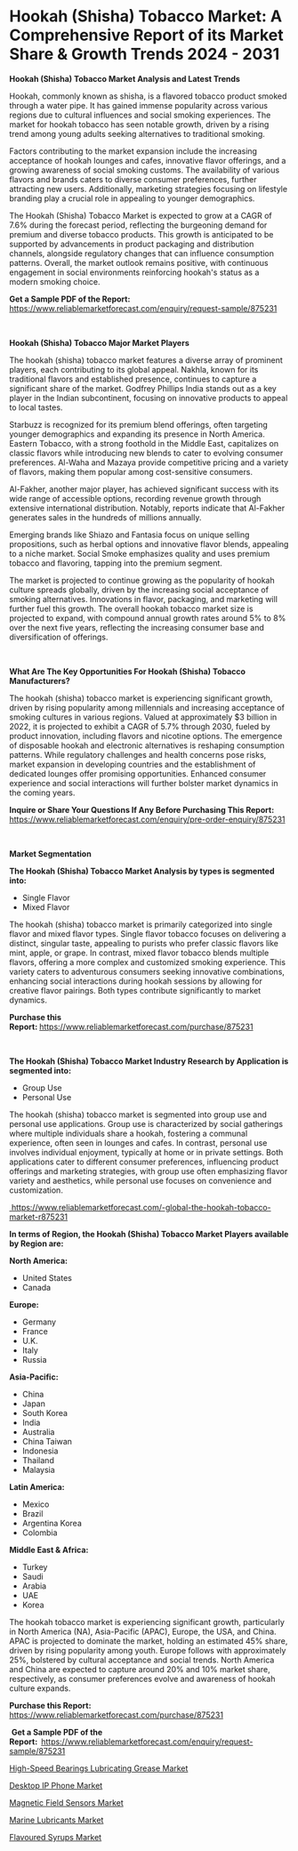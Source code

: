 <p><h1>Hookah (Shisha) Tobacco Market: A Comprehensive Report of its Market Share & Growth Trends 2024 - 2031</h1></p><p><strong>Hookah (Shisha) Tobacco Market Analysis and Latest Trends</strong></p>
<p><p>Hookah, commonly known as shisha, is a flavored tobacco product smoked through a water pipe. It has gained immense popularity across various regions due to cultural influences and social smoking experiences. The market for hookah tobacco has seen notable growth, driven by a rising trend among young adults seeking alternatives to traditional smoking. </p><p>Factors contributing to the market expansion include the increasing acceptance of hookah lounges and cafes, innovative flavor offerings, and a growing awareness of social smoking customs. The availability of various flavors and brands caters to diverse consumer preferences, further attracting new users. Additionally, marketing strategies focusing on lifestyle branding play a crucial role in appealing to younger demographics.</p><p>The Hookah (Shisha) Tobacco Market is expected to grow at a CAGR of 7.6% during the forecast period, reflecting the burgeoning demand for premium and diverse tobacco products. This growth is anticipated to be supported by advancements in product packaging and distribution channels, alongside regulatory changes that can influence consumption patterns. Overall, the market outlook remains positive, with continuous engagement in social environments reinforcing hookah's status as a modern smoking choice.</p></p>
<p><strong>Get a Sample PDF of the Report:&nbsp;</strong> <a href="https://www.reliablemarketforecast.com/enquiry/request-sample/875231">https://www.reliablemarketforecast.com/enquiry/request-sample/875231</a></p>
<p>&nbsp;</p>
<p><strong>Hookah (Shisha) Tobacco Major Market Players</strong></p>
<p><p>The hookah (shisha) tobacco market features a diverse array of prominent players, each contributing to its global appeal. Nakhla, known for its traditional flavors and established presence, continues to capture a significant share of the market. Godfrey Phillips India stands out as a key player in the Indian subcontinent, focusing on innovative products to appeal to local tastes.</p><p>Starbuzz is recognized for its premium blend offerings, often targeting younger demographics and expanding its presence in North America. Eastern Tobacco, with a strong foothold in the Middle East, capitalizes on classic flavors while introducing new blends to cater to evolving consumer preferences. Al-Waha and Mazaya provide competitive pricing and a variety of flavors, making them popular among cost-sensitive consumers.</p><p>Al-Fakher, another major player, has achieved significant success with its wide range of accessible options, recording revenue growth through extensive international distribution. Notably, reports indicate that Al-Fakher generates sales in the hundreds of millions annually.</p><p>Emerging brands like Shiazo and Fantasia focus on unique selling propositions, such as herbal options and innovative flavor blends, appealing to a niche market. Social Smoke emphasizes quality and uses premium tobacco and flavoring, tapping into the premium segment.</p><p>The market is projected to continue growing as the popularity of hookah culture spreads globally, driven by the increasing social acceptance of smoking alternatives. Innovations in flavor, packaging, and marketing will further fuel this growth. The overall hookah tobacco market size is projected to expand, with compound annual growth rates around 5% to 8% over the next five years, reflecting the increasing consumer base and diversification of offerings.</p></p>
<p>&nbsp;</p>
<p><strong>What Are The Key Opportunities For Hookah (Shisha) Tobacco Manufacturers?</strong></p>
<p><p>The hookah (shisha) tobacco market is experiencing significant growth, driven by rising popularity among millennials and increasing acceptance of smoking cultures in various regions. Valued at approximately $3 billion in 2022, it is projected to exhibit a CAGR of 5.7% through 2030, fueled by product innovation, including flavors and nicotine options. The emergence of disposable hookah and electronic alternatives is reshaping consumption patterns. While regulatory challenges and health concerns pose risks, market expansion in developing countries and the establishment of dedicated lounges offer promising opportunities. Enhanced consumer experience and social interactions will further bolster market dynamics in the coming years.</p></p>
<p><strong>Inquire or Share Your Questions If Any Before Purchasing This Report:</strong> <a href="https://www.reliablemarketforecast.com/enquiry/pre-order-enquiry/875231">https://www.reliablemarketforecast.com/enquiry/pre-order-enquiry/875231</a></p>
<p>&nbsp;</p>
<p><strong>Market Segmentation</strong></p>
<p><strong>The Hookah (Shisha) Tobacco Market Analysis by types is segmented into:</strong></p>
<p><ul><li>Single Flavor</li><li>Mixed Flavor</li></ul></p>
<p><p>The hookah (shisha) tobacco market is primarily categorized into single flavor and mixed flavor types. Single flavor tobacco focuses on delivering a distinct, singular taste, appealing to purists who prefer classic flavors like mint, apple, or grape. In contrast, mixed flavor tobacco blends multiple flavors, offering a more complex and customized smoking experience. This variety caters to adventurous consumers seeking innovative combinations, enhancing social interactions during hookah sessions by allowing for creative flavor pairings. Both types contribute significantly to market dynamics.</p></p>
<p><strong>Purchase this Report:&nbsp;</strong><a href="https://www.reliablemarketforecast.com/purchase/875231">https://www.reliablemarketforecast.com/purchase/875231</a></p>
<p>&nbsp;</p>
<p><strong>The Hookah (Shisha) Tobacco Market Industry Research by Application is segmented into:</strong></p>
<p><ul><li>Group Use</li><li>Personal Use</li></ul></p>
<p><p>The hookah (shisha) tobacco market is segmented into group use and personal use applications. Group use is characterized by social gatherings where multiple individuals share a hookah, fostering a communal experience, often seen in lounges and cafes. In contrast, personal use involves individual enjoyment, typically at home or in private settings. Both applications cater to different consumer preferences, influencing product offerings and marketing strategies, with group use often emphasizing flavor variety and aesthetics, while personal use focuses on convenience and customization.</p></p>
<p><a href="https://www.reliablemarketforecast.com/-global-the-hookah-tobacco-market-r875231">&nbsp;https://www.reliablemarketforecast.com/-global-the-hookah-tobacco-market-r875231</a></p>
<p><strong>In terms of Region, the Hookah (Shisha) Tobacco Market Players available by Region are:</strong></p>
<p>
    <p> <strong> North America: </strong>
        <ul>
            <li>United States</li>
            <li>Canada</li>
        </ul>
        </p> 
    <p> <strong> Europe: </strong>
        <ul>
            <li>Germany</li>
            <li>France</li>
            <li>U.K.</li>
            <li>Italy</li>
            <li>Russia</li>
        </ul>
        </p> 
    <p> <strong> Asia-Pacific: </strong>
        <ul>
            <li>China</li>
            <li>Japan</li>
            <li>South Korea</li>
            <li>India</li>
            <li>Australia</li>
            <li>China Taiwan</li>
            <li>Indonesia</li>
            <li>Thailand</li>
            <li>Malaysia</li>
        </ul>
        </p> 
    <p> <strong> Latin America: </strong>
        <ul>
            <li>Mexico</li>
            <li>Brazil</li>
            <li>Argentina Korea</li>
            <li>Colombia</li>
        </ul>
        </p> 
    <p> <strong> Middle East & Africa: </strong>
        <ul>
            <li>Turkey</li>
            <li>Saudi</li>
            <li>Arabia</li>
            <li>UAE</li>
            <li>Korea</li>
        </ul>
    </p>
    </p>
<p><p>The hookah tobacco market is experiencing significant growth, particularly in North America (NA), Asia-Pacific (APAC), Europe, the USA, and China. APAC is projected to dominate the market, holding an estimated 45% share, driven by rising popularity among youth. Europe follows with approximately 25%, bolstered by cultural acceptance and social trends. North America and China are expected to capture around 20% and 10% market share, respectively, as consumer preferences evolve and awareness of hookah culture expands.</p></p>
<p><strong>Purchase this Report: </strong><a href="https://www.reliablemarketforecast.com/purchase/875231">https://www.reliablemarketforecast.com/purchase/875231</a></p>
<p>&nbsp;<strong>Get a Sample PDF of the Report:&nbsp;&nbsp;</strong><a href="https://www.reliablemarketforecast.com/enquiry/request-sample/875231">https://www.reliablemarketforecast.com/enquiry/request-sample/875231</a></p>
<p><strong></strong></p>
<p><p><a href="https://medium.com/@amandawbrown02/emerging-trends-in-high-speed-bearings-lubricating-grease-market-global-outlook-and-future-1a3e09191534">High-Speed Bearings Lubricating Grease Market</a></p><p><a href="https://www.linkedin.com/pulse/global-desktop-ip-phone-market-focus-application-end-use-industry-1dhxf?trackingId=O9raBZ2dRN%2BkC0WpdmyOFQ%3D%3D">Desktop IP Phone Market</a></p><p><a href="https://www.linkedin.com/pulse/magnetic-field-sensors-market-industry-trends-forecast-period-rd8bc?trackingId=1ChiirzoQa%2BFpWA%2F69zYQA%3D%3D">Magnetic Field Sensors Market</a></p><p><a href="https://www.linkedin.com/pulse/marine-lubricants-market-research-report-forecast-growth-prospects-e1ise?trackingId=exBKW75iRpmsl1MkFW5czw%3D%3D">Marine Lubricants Market</a></p><p><a href="https://medium.com/@amandawbrown02/flavoured-syrups-market-outlook-and-forecast-from-2024-to-2031-237086797fe1">Flavoured Syrups Market</a></p></p>